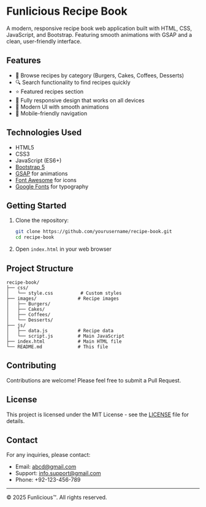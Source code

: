 # Funlicious Recipe Book

A modern, responsive recipe book web application built with HTML, CSS, JavaScript, and Bootstrap. Featuring smooth animations with GSAP and a clean, user-friendly interface.

## Features

- 🍔 Browse recipes by category (Burgers, Cakes, Coffees, Desserts)
- 🔍 Search functionality to find recipes quickly
- ⭐ Featured recipes section
- 📱 Fully responsive design that works on all devices
- 🎨 Modern UI with smooth animations
- 📱 Mobile-friendly navigation

## Technologies Used

- HTML5
- CSS3
- JavaScript (ES6+)
- [Bootstrap 5](https://getbootstrap.com/)
- [GSAP](https://greensock.com/gsap/) for animations
- [Font Awesome](https://fontawesome.com/) for icons
- [Google Fonts](https://fonts.google.com/) for typography

## Getting Started

1. Clone the repository:
   ```bash
   git clone https://github.com/yourusername/recipe-book.git
   cd recipe-book
   ```

2. Open `index.html` in your web browser

## Project Structure

```
recipe-book/
├── css/
│   └── style.css          # Custom styles
├── images/               # Recipe images
│   ├── Burgers/
│   ├── Cakes/
│   ├── Coffees/
│   └── Desserts/
├── js/
│   ├── data.js           # Recipe data
│   └── script.js         # Main JavaScript
├── index.html            # Main HTML file
└── README.md             # This file
```

## Contributing

Contributions are welcome! Please feel free to submit a Pull Request.

## License

This project is licensed under the MIT License - see the [LICENSE](LICENSE) file for details.

## Contact

For any inquiries, please contact:
- Email: abcd@gmail.com
- Support: info.support@gmail.com
- Phone: +92-123-456-789

---

© 2025 Funlicious™. All rights reserved.
